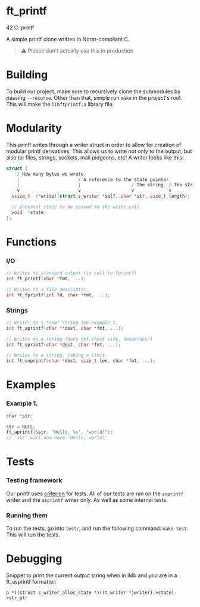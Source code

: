 # ft_printf
42 C: printf

A simple printf clone written in Norm-compliant C.

> :warning: Please don't actually use this in production

# Building
To build our project, make sure to recursively clone the submodules by passing `--recurse`.
Other than that, simple run `make` in the project's root. This will make the `libftprintf.a` library file.

# Modularity
This printf writes through a writer struct in order to allow for creation of modular printf derivatives.
This allows us to write not only to the output, but also to: files, strings, sockets, mail pidgeons, etc!
A writer looks like this:
```c
struct {
    / How many bytes we wrote
    |                      / A reference to the state pointer
    |                      |                   / The string  / The string length
    v                      v                   v             v
  ssize_t  (*write)(struct s_writer *self, char *str, size_t length);

  // Internal state to be passed to the write call.
  void  *state;
};
```
# Functions
### I/O
```c
// Writes to standard output (is call to fprintf)
int ft_printf(char *fmt, ...);

// Writes to a file descriptor.
int ft_fprintf(int fd, char *fmt, ...);
```


### Strings
```c
// Writes to a *new* string see example 1.
int ft_aprintf(char **dest, char *fmt, ...);

// Writes to a string (does not check size, dangerous!)
int ft_sprintf(char *dest, char *fmt, ...);

// Writes to a string, taking a limit.
int ft_snprintf(char *dest, size_t len, char *fmt, ...);
```

# Examples
### Example 1.
```c
char *str;

str = NULL;
ft_aprintf(&str, "Hello, %s", "world!");
// `str' will now have `Hello, world!'
```

# Tests
### Testing framework
Our printf uses [criterion](https://github.com/Snaipe/Criterion) for tests. All of our tests are ran on the `snprintf` writer and the `asprintf` writer only. As well as some internal tests.
### Running them
To run the tests, go into `test/`, and run the following command: `make test`.
This will run the tests.

# Debugging

Snippet to print the current output string when in lldb and you are in a
ft_asprintf formatter:

```
p *((struct s_writer_alloc_state *)((t_writer *)writer)->state)->str_ptr
```
